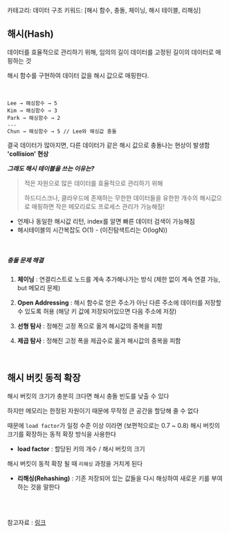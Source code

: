 카테고리: 데이터 구조
키워드: [해시 함수, 충돌, 체이닝, 해시 테이블, 리해싱]

## 해시(Hash)

데이터를 효율적으로 관리하기 위해, 임의의 길이 데이터를 고정된 길이의 데이터로 매핑하는 것

해시 함수를 구현하여 데이터 값을 해시 값으로 매핑한다.

<br>

```
Lee → 해싱함수 → 5
Kim → 해싱함수 → 3
Park → 해싱함수 → 2
...
Chun → 해싱함수 → 5 // Lee와 해싱값 충돌
```

결국 데이터가 많아지면, 다른 데이터가 같은 해시 값으로 충돌나는 현상이 발생함 **'collision' 현상**

**_그래도 해시 테이블을 쓰는 이유는?_**

> 적은 자원으로 많은 데이터를 효율적으로 관리하기 위해
>
> 하드디스크나, 클라우드에 존재하는 무한한 데이터들을 유한한 개수의 해시값으로 매핑하면 작은 메모리로도 프로세스 관리가 가능해짐!

- 언제나 동일한 해시값 리턴, index를 알면 빠른 데이터 검색이 가능해짐
- 해시테이블의 시간복잡도 O(1) - (이진탐색트리는 O(logN))

<br>

##### 충돌 문제 해결

1. **체이닝** : 연결리스트로 노드를 계속 추가해나가는 방식
   (제한 없이 계속 연결 가능, but 메모리 문제)

2. **Open Addressing** : 해시 함수로 얻은 주소가 아닌 다른 주소에 데이터를 저장할 수 있도록 허용 (해당 키 값에 저장되어있으면 다음 주소에 저장)

3. **선형 탐사** : 정해진 고정 폭으로 옮겨 해시값의 중복을 피함
4. **제곱 탐사** : 정해진 고정 폭을 제곱수로 옮겨 해시값의 중복을 피함

<br>

## 해시 버킷 동적 확장

해시 버킷의 크기가 충분히 크다면 해시 충돌 빈도를 낮출 수 있다

하지만 메모리는 한정된 자원이기 때문에 무작정 큰 공간을 할당해 줄 수 없다

때문에 `load factor`가 일정 수준 이상 이라면 (보편적으로는 0.7 ~ 0.8) 해시 버킷의 크기를 확장하는 동적 확장 방식을 사용한다

- **load factor** : 할당된 키의 개수 / 해시 버킷의 크기

해시 버킷이 동적 확장 될 때 `리해싱` 과정을 거치게 된다

- **리해싱(Rehashing)** : 기존 저장되어 있는 값들을 다시 해싱하여 새로운 키를 부여하는 것을 말한다

<br>

<br>

참고자료 : [링크](https://ratsgo.github.io/data%20structure&algorithm/2017/10/25/hash/)
